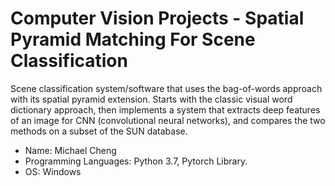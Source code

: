# Computer Vision Projects - Spatial Pyramid Matching For Scene Classification

Scene classification system/software that uses the bag-of-words approach with its spatial pyramid extension. Starts with the classic visual word dictionary approach, then implements a system that extracts deep features of an image for CNN (convolutional neural networks), and compares the two methods on a subset of the SUN database.

- Name: Michael Cheng
- Programming Languages: Python 3.7, Pytorch Library.
- OS: Windows
